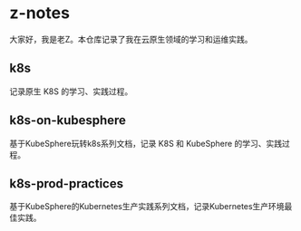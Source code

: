 # z-notes

大家好，我是老Z。本仓库记录了我在云原生领域的学习和运维实践。

## k8s

记录原生 K8S 的学习、实践过程。

## k8s-on-kubesphere

基于KubeSphere玩转k8s系列文档，记录 K8S 和 KubeSphere 的学习、实践过程。

## k8s-prod-practices

基于KubeSphere的Kubernetes生产实践系列文档，记录Kubernetes生产环境最佳实践。